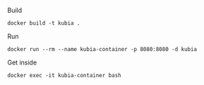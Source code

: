 Build
```shell
docker build -t kubia .
```

Run
```shell
docker run --rm --name kubia-container -p 8080:8080 -d kubia
```

Get inside
```shell
docker exec -it kubia-container bash
```
